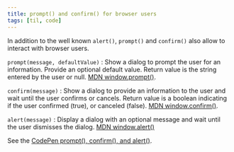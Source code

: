 ```yaml
---
title: prompt() and confirm() for browser users
tags: [til, code]
---
```

In addition to the well known `alert()`,  `prompt()` and `confirm()` also allow to interact with browser users.

`prompt(message, defaultValue)`
: Show a dialog to prompt the user for an information. Provide an optional default value. Return value is the string entered by the user or null. [MDN window.prompt()](https://developer.mozilla.org/en-US/docs/Web/API/Window/prompt?retiredLocale=de).

`confirm(message)`
: Show a dialog to provide an information to the user and wait until the user confirms or cancels. Return value is a boolean indicating if the user confirmed (true), or canceled (false). [MDN window.confirm()](https://developer.mozilla.org/en-US/docs/Web/API/Window/confirm).

`alert(message)`
: Display a dialog with an optional message and wait until the user dismisses the dialog. [MDN window.alert()](https://developer.mozilla.org/en-US/docs/Web/API/Window/alert)

See the [CodePen prompt(), confirm(), and alert()](https://codepen.io/ulfschneider/pen/GRXgdvz?editors=1010).


